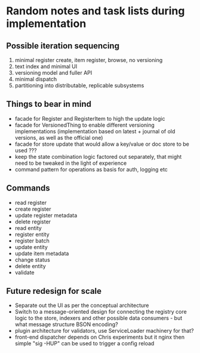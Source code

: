 # Random notes and task lists during implementation

## Possible iteration sequencing

   1. minimal register create, item register, browse, no versioning
   1. text index and minimal UI
   1. versioning model and fuller API
   1. minimal dispatch
   1. partitioning into distributable, replicable subsystems

## Things to bear in mind

   * facade for Register and RegisterItem to high the update logic
   * facade for VersionedThing to enable different versioning implementations (implementation based on latest + journal of old versions, as well as the official one)
   * facade for store update that would allow a key/value or doc store to be used ???
   * keep the state combination logic factored out separately, that might need to be tweaked in the light of experience
   * command pattern for operations as basis for auth, logging etc

## Commands

   * read register
   * create register
   * update register metadata
   * delete register
   * read entity
   * register entity
   * register batch
   * update entity
   * update item metadata
   * change status
   * delete entity
   * validate

## Future redesign for scale

   * Separate out the UI as per the conceptual architecture
   * Switch to a message-oriented design for connecting the registry core logic to the store, indexers and other possible data consumers - but what message structure BSON encoding?
   * plugin architecture for validators, use ServiceLoader machinery for that?
   * front-end dispatcher depends on Chris experiments but it nginx then simple "sig -HUP" can be used to trigger a config reload


